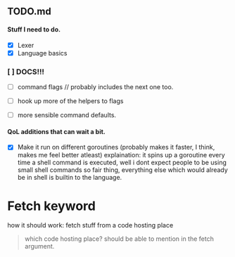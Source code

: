 ## TODO.md

#### Stuff I need to do.  

- [x] Lexer 
- [x] Language basics 
### [ ] DOCS!!!
- [ ] command flags // probably includes the next one too. 
- [ ] hook up more of the helpers to flags 
- [ ] more sensible command defaults.


#### QoL additions that can wait a bit. 

- [x] Make it run on different goroutines (probably makes it faster, I think, makes me feel better atleast) 
explaination: 
    it spins up a goroutine every time a shell command is executed, well i dont expect people to be using
    small shell commands so fair thing, everything else which would already be in shell is builtin
    to the language.

# Fetch keyword 
how it should work: 
    fetch stuff from a code hosting place 

> which code hosting place? 
> should be able to mention in the fetch argument. 


